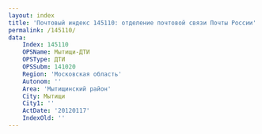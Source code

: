 ```yaml
---
layout: index
title: 'Почтовый индекс 145110: отделение почтовой связи Почты России'
permalink: /145110/
data:
    Index: 145110
    OPSName: Мытищи-ДТИ
    OPSType: ДТИ
    OPSSubm: 141020
    Region: 'Московская область'
    Autonom: ''
    Area: 'Мытищинский район'
    City: Мытищи
    City1: ''
    ActDate: '20120117'
    IndexOld: ''
---
```

